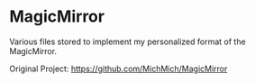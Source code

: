 # MagicMirror
Various files stored to implement my personalized format of the MagicMirror.

Original Project: https://github.com/MichMich/MagicMirror
